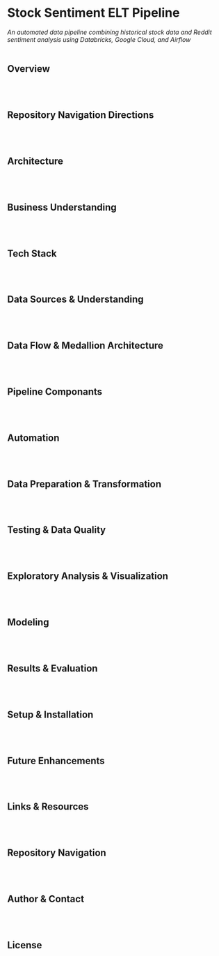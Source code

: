 # Stock Sentiment ELT Pipeline
*An automated data pipeline combining historical stock data and Reddit sentiment analysis using Databricks, Google Cloud, and Airflow*
<br><br>

## Overview
<br><br>

## Repository Navigation Directions
<br><br>

## Architecture
<br><br>

## Business Understanding
<br><br>

## Tech Stack
<br><br>

## Data Sources & Understanding
<br><br>

## Data Flow & Medallion Architecture
<br><br>

## Pipeline Componants
<br><br>

## Automation
<br><br>

## Data Preparation & Transformation
<br><br>

## Testing & Data Quality
<br><br>

## Exploratory Analysis & Visualization
<br><br>

## Modeling
<br><br>

## Results & Evaluation
<br><br>

## Setup & Installation
<br><br>

## Future Enhancements
<br><br>

## Links & Resources
<br><br>

## Repository Navigation
<br><br>

## Author & Contact
<br><br>

## License
<br><br>